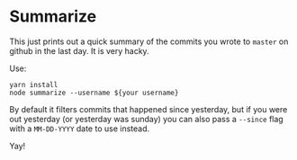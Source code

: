 # Summarize

This just prints out a quick summary of the commits you wrote to `master`
on github in the last day. It is very hacky.

Use:

```
yarn install
node summarize --username ${your username}
```

By default it filters commits that happened since yesterday, but if you
were out yesterday (or yesterday was sunday) you can also pass a `--since`
flag with a `MM-DD-YYYY` date to use instead.

Yay!
